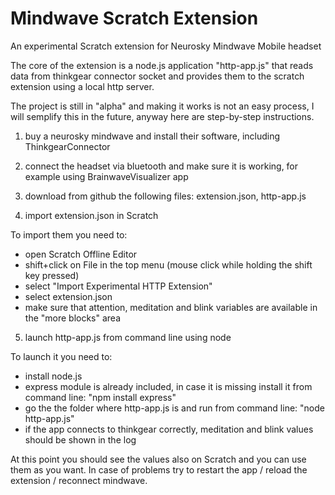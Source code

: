 # Mindwave Scratch Extension

An experimental Scratch extension for Neurosky Mindwave Mobile headset

The core of the extension is a node.js application "http-app.js" that reads data from thinkgear connector socket and provides them to the scratch extension using a local http server.

The project is still in "alpha" and making it works is not an easy process, I will semplify this in the future, anyway here are step-by-step instructions.

1. buy a neurosky mindwave and install their software, including ThinkgearConnector
2. connect the headset via bluetooth and make sure it is working, for example using BrainwaveVisualizer app
3. download from github the following files: extension.json, http-app.js

4. import extension.json in Scratch

To import them you need to:
- open Scratch Offline Editor
- shift+click on File in the top menu (mouse click while holding the shift key pressed)
- select "Import Experimental HTTP Extension"
- select extension.json
- make sure that attention, meditation and blink variables are available in the "more blocks" area

5. launch http-app.js from command line using node

To launch it you need to:
- install node.js
- express module is already included, in case it is missing install it from command line: "npm install express"
- go the the folder where http-app.js is and run from command line: "node http-app.js"
- if the app connects to thinkgear correctly, meditation and blink values should be shown in the log

At this point you should see the values also on Scratch and you can use them as you want.
In case of problems try to restart the app / reload the extension / reconnect mindwave.

